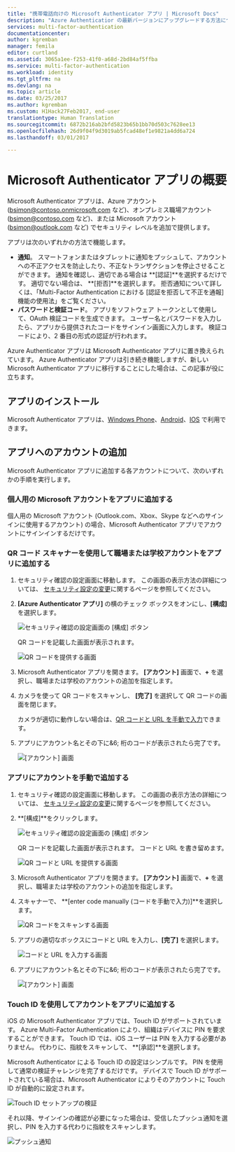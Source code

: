 ```yaml
---
title: "携帯電話向けの Microsoft Authenticator アプリ | Microsoft Docs"
description: "Azure Authenticatior の最新バージョンにアップグレードする方法について説明します。"
services: multi-factor-authentication
documentationcenter: 
author: kgremban
manager: femila
editor: curtland
ms.assetid: 3065a1ee-f253-41f0-a68d-2bd84af5ffba
ms.service: multi-factor-authentication
ms.workload: identity
ms.tgt_pltfrm: na
ms.devlang: na
ms.topic: article
ms.date: 03/25/2017
ms.author: kgremban
ms.custom: H1Hack27Feb2017, end-user
translationtype: Human Translation
ms.sourcegitcommit: 6872b216ab2bfd5823b65b1bb70d503c7628ee13
ms.openlocfilehash: 26d9f04f9d3019ab5fcad48ef1e9821a4dd6a724
ms.lasthandoff: 03/01/2017

---
```

# <a name="get-started-with-the-microsoft-authenticator-app"></a>Microsoft Authenticator アプリの概要
Microsoft Authenticator アプリは、Azure アカウント (bsimon@contoso.onmicrosoft.com など)、オンプレミス職場アカウント (bsimon@contoso.com など)、または Microsoft アカウント (bsimon@outlook.com など) でセキュリティ レベルを追加で提供します。

アプリは次のいずれかの方法で機能します。

* **通知**。 スマートフォンまたはタブレットに通知をプッシュして、アカウントへの不正アクセスを防止したり、不正なトランザクションを停止させることができます。 通知を確認し、適切である場合は **[認証]**を選択するだけです。 適切でない場合は、 **[拒否]**を選択します。 拒否通知について詳しくは、「Multi-Factor Authentication における [認証を拒否して不正を通報] 機能の使用法」をご覧ください。
* **パスワードと検証コード**。 アプリをソフトウェア トークンとして使用して、OAuth 検証コードを生成できます。 ユーザー名とパスワードを入力したら、アプリから提供されたコードをサインイン画面に入力します。 検証コードにより、2 番目の形式の認証が行われます。

Azure Authenticator アプリは Microsoft Authenticator アプリに置き換えられています。  Azure Authenticator アプリは引き続き機能しますが、新しい Microsoft Authenticator アプリに移行することにした場合は、この記事が役に立ちます。  

## <a name="install-the-app"></a>アプリのインストール
Microsoft Authenticator アプリは、[Windows Phone](http://go.microsoft.com/fwlink/?Linkid=825071)、[Android](http://go.microsoft.com/fwlink/?Linkid=825072)、[IOS](http://go.microsoft.com/fwlink/?Linkid=825073) で利用できます。

## <a name="add-accounts-to-the-app"></a>アプリへのアカウントの追加
Microsoft Authenticator アプリに追加する各アカウントについて、次のいずれかの手順を実行します。

### <a name="add-a-personal-microsoft-account-to-the-app"></a>個人用の Microsoft アカウントをアプリに追加する

個人用の Microsoft アカウント (Outlook.com、Xbox、Skype などへのサインインに使用するアカウント) の場合、Microsoft Authenticator アプリでアカウントにサインインするだけです。

### <a name="add-a-work-or-school-account-to-the-app-using-the-qr-code-scanner"></a>QR コード スキャナーを使用して職場または学校アカウントをアプリに追加する
1. セキュリティ確認の設定画面に移動します。  この画面の表示方法の詳細については、 [セキュリティ設定の変更](multi-factor-authentication-end-user-manage-settings.md#where-to-find-the-settings-page)に関するページを参照してください。
2. **[Azure Authenticator アプリ]** の横のチェック ボックスをオンにし、**[構成]** を選択します。

    ![セキュリティ確認の設定画面の [構成] ボタン](./media/authenticator-app-how-to/azureauthe.png)

    QR コードを記載した画面が表示されます。

    ![QR コードを提供する画面](./media/authenticator-app-how-to/barcode2.png)
3. Microsoft Authenticator アプリを開きます。 **[アカウント]** 画面で、**+** を選択し、職場または学校のアカウントの追加を指定します。
4. カメラを使って QR コードをスキャンし、 **[完了]** を選択して QR コードの画面を閉じます。

    カメラが適切に動作しない場合は、[QR コードと URL を手動で入力](#add-an-account-to-the-app-manually)できます。

5. アプリにアカウント名とその下に&6; 桁のコードが表示されたら完了です。 

    ![[アカウント] 画面](./media/authenticator-app-how-to/accounts.png)

### <a name="add-an-account-to-the-app-manually"></a>アプリにアカウントを手動で追加する
1. セキュリティ確認の設定画面に移動します。  この画面の表示方法の詳細については、 [セキュリティ設定の変更](multi-factor-authentication-end-user-manage-settings.md)に関するページを参照してください。
2. **[構成]**をクリックします。

    ![セキュリティ確認の設定画面の [構成] ボタン](./media/authenticator-app-how-to/azureauthe.png)

    QR コードを記載した画面が表示されます。  コードと URL を書き留めます。

    ![QR コードと URL を提供する画面](./media/authenticator-app-how-to/barcode2.png)
3. Microsoft Authenticator アプリを開きます。 **[アカウント]** 画面で、**+** を選択し、職場または学校のアカウントの追加を指定します。

4. スキャナーで、 **[enter code manually (コードを手動で入力)]**を選択します。

    ![QR コードをスキャンする画面](./media/multi-factor-authentication-end-user-first-time/scan2.png)
5. アプリの適切なボックスにコードと URL を入力し、**[完了]** を選択します。

    ![コードと URL を入力する画面](./media/authenticator-app-how-to/manual.png)

6. アプリにアカウント名とその下に&6; 桁のコードが表示されたら完了です。

    ![[アカウント] 画面](./media/authenticator-app-how-to/accounts.png)

### <a name="add-an-account-to-the-app-using-touch-id"></a>Touch ID を使用してアカウントをアプリに追加する
iOS の Microsoft Authenticator アプリでは、Touch ID がサポートされています。  Azure Multi-Factor Authentication により、組織はデバイスに PIN を要求することができます。 Touch ID では、iOS ユーザーは PIN を入力する必要がありません。 代わりに、指紋をスキャンして、 **[承認]**を選択します。

Microsoft Authenticator による Touch ID の設定はシンプルです。 PIN を使用して通常の検証チャレンジを完了するだけです。 デバイスで Touch ID がサポートされている場合は、Microsoft Authenticator によりそのアカウントに Touch ID が自動的に設定されます。

![Touch ID セットアップの検証](./media/authenticator-app-how-to/touchid1.png)

それ以降、サインインの確認が必要になった場合は、受信したプッシュ通知を選択し、PIN を入力する代わりに指紋をスキャンします。

![プッシュ通知](./media/authenticator-app-how-to/touchid2.png)


